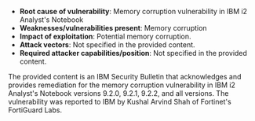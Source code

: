 - **Root cause of vulnerability**: Memory corruption vulnerability in IBM i2 Analyst's Notebook
- **Weaknesses/vulnerabilities present**: Memory corruption
- **Impact of exploitation**: Potential memory corruption.
- **Attack vectors**: Not specified in the provided content.
- **Required attacker capabilities/position**: Not specified in the provided content.

The provided content is an IBM Security Bulletin that acknowledges and provides remediation for the memory corruption vulnerability in IBM i2 Analyst's Notebook versions 9.2.0, 9.2.1, 9.2.2, and all versions. The vulnerability was reported to IBM by Kushal Arvind Shah of Fortinet's FortiGuard Labs.